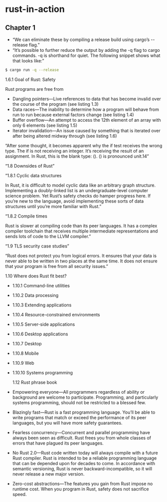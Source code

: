 # rust-in-action

## Chapter 1

- “We can eliminate these by compiling a release build using cargo’s --release flag.”
- “It’s possible to further reduce the output by adding the -q flag to cargo commands. -q is shorthand for quiet. The following snippet shows what that looks like:”

```bash
$ cargo run -q --release
```

1.6.1 Goal of Rust: Safety

Rust programs are free from

- Dangling pointers—Live references to data that has become invalid over the course of the program (see listing 1.3)
- Data races—The inability to determine how a program will behave from run to run because external factors change (see listing 1.4)
- Buffer overflow—An attempt to access the 12th element of an array with only 6 elements (see listing 1.5)
- Iterator invalidation—An issue caused by something that is iterated over after being altered midway through (see listing 1.6)

“After some thought, it becomes apparent why the if test receives the wrong type. The if is not receiving an integer. It’s receiving the result of an assignment. In Rust, this is the blank type: (). () is pronounced unit.14”

“1.8 Downsides of Rust”

“1.8.1 Cyclic data structures

In Rust, it is difficult to model cyclic data like an arbitrary graph structure. Implementing a doubly-linked list is an undergraduate-level computer science problem. Yet Rust’s safety checks do hamper progress here. If you’re new to the language, avoid implementing these sorts of data structures until you’re more familiar with Rust.”

“1.8.2 Compile times

Rust is slower at compiling code than its peer languages. It has a complex compiler toolchain that receives multiple intermediate representations and sends lots of code to the LLVM compiler.”

“1.9 TLS security case studies”

“Rust does not protect you from logical errors. It ensures that your data is never able to be written in two places at the same time. It does not ensure that your program is free from all security issues.”

1.10 Where does Rust fit best?

- 1.10.1 Command-line utilities
- 1.10.2 Data processing
- 1.10.3 Extending applications
- 1.10.4 Resource-constrained environments
- 1.10.5 Server-side applications
- 1.10.6 Desktop applications
- 1.10.7 Desktop
- 1.10.8 Mobile
- 1.10.9 Web
- 1.10.10 Systems programming

  1.12 Rust phrase book

- Empowering everyone—All programmers regardless of ability or background are welcome to participate. Programming, and particularly systems programming, should not be restricted to a blessed few.
- Blazingly fast—Rust is a fast programming language. You’ll be able to write programs that match or exceed the performance of its peer languages, but you will have more safety guarantees.
- Fearless concurrency—Concurrent and parallel programming have always been seen as difficult. Rust frees you from whole classes of errors that have plagued its peer languages.
- No Rust 2.0—Rust code written today will always compile with a future Rust compiler. Rust is intended to be a reliable programming language that can be depended upon for decades to come. In accordance with semantic versioning, Rust is never backward-incompatible, so it will never release a new major version.
- Zero-cost abstractions—The features you gain from Rust impose no runtime cost. When you program in Rust, safety does not sacrifice speed.
